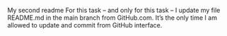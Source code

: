 My second readme
For this task – and only for this task – I update my file README.md in the main branch from GitHub.com. It’s the only time I am allowed to update and commit from GitHub interface.
